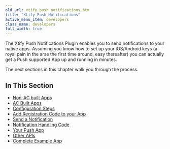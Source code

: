 ```yaml
---
old_url: xtify_push_notifications.htm
title: "Xtify Push Notifications"
active_menu_item: developers
class_name: developers
full_width: true
---
```


The Xtify Push Notifications Plugin enables you to send notifications to your native apps. Assuming you know how to set up your iOS/Android keys (a royal pain in the arse the first time around, easy thereafter) you can actually get a Push supported App up and running in minutes. 

The next sections in this chapter walk you through the process.


## In This Section

 - [Non-AC built Apps](/developers/documentation/ac-mobile-build-phonegap/ac-mobile-build/ac-build-plugins/xtify-push-notifications/xtify-non-ac-apps)
 - [AC Built Apps](/developers/documentation/ac-mobile-build-phonegap/ac-mobile-build/ac-build-plugins/xtify-push-notifications/xtify-ac-built-apps)
 - [Configuration Steps](/developers/documentation/ac-mobile-build-phonegap/ac-mobile-build/ac-build-plugins/xtify-push-notifications/configuration)
 - [Add Registration Code to your App](/developers/documentation/ac-mobile-build-phonegap/ac-mobile-build/ac-build-plugins/xtify-push-notifications/xtify-add-reg-code)
 - [Send a Notification](/developers/documentation/ac-mobile-build-phonegap/ac-mobile-build/ac-build-plugins/xtify-push-notifications/xtify-push-message)
 - [Notification Handling Code](/developers/documentation/ac-mobile-build-phonegap/ac-mobile-build/ac-build-plugins/xtify-push-notifications/notification-handling-code)
 - [Your Push App](/developers/documentation/ac-mobile-build-phonegap/ac-mobile-build/ac-build-plugins/xtify-push-notifications/your-app)
 - [Other APIs](/developers/documentation/ac-mobile-build-phonegap/ac-mobile-build/ac-build-plugins/xtify-push-notifications/apis)
 - [Complete Example App](/developers/documentation/ac-mobile-build-phonegap/ac-mobile-build/ac-build-plugins/xtify-push-notifications/xtify-example-app)
